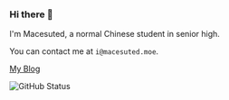 ### Hi there 👋

I'm Macesuted, a normal Chinese student in senior high.

You can contact me at `i@macesuted.moe`.

[My Blog](https://macesuted.moe)

![GitHub Status](https://github-readme-stats.vercel.app/api?show_icons=true&username=Macesuted&theme=dark)
